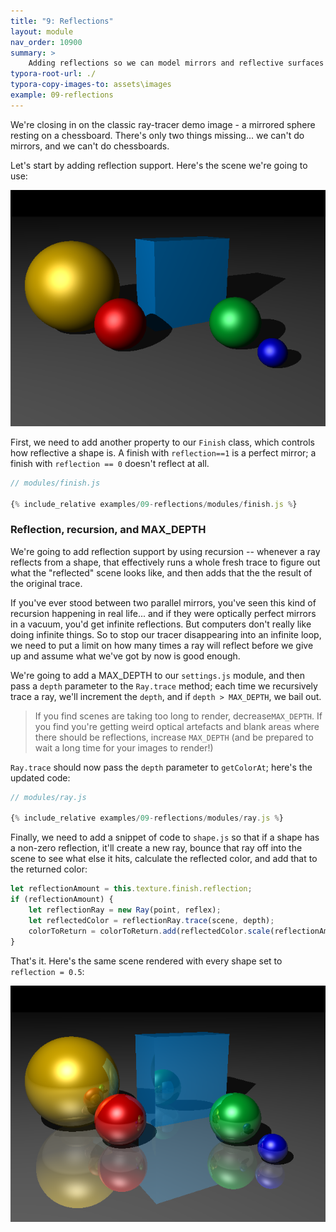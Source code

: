 ```yaml
---
title: "9: Reflections"
layout: module
nav_order: 10900
summary: >
    Adding reflections so we can model mirrors and reflective surfaces
typora-root-url: ./
typora-copy-images-to: assets\images
example: 09-reflections
---
```


We're closing in on the classic ray-tracer demo image - a mirrored sphere resting on a chessboard. There's only two things missing... we can't do mirrors, and we can't do chessboards. 

Let's start by adding reflection support. Here's the scene we're going to use:

![image-20220320132142854](assets/images/image-20220320132142854.png)

First, we need to add another property to our `Finish` class, which controls how reflective a shape is. A finish with `reflection==1` is a perfect mirror; a finish with `reflection == 0` doesn't reflect at all.

```javascript
// modules/finish.js

{% include_relative examples/09-reflections/modules/finish.js %}
```

### Reflection, recursion, and MAX_DEPTH

We're going to add reflection support by using recursion -- whenever a ray reflects from a shape, that effectively runs a whole fresh trace to figure out what the "reflected" scene looks like, and then adds that the the result of the original trace.

If you've ever stood between two parallel mirrors, you've seen this kind of recursion happening in real life... and if they were optically perfect mirrors in a vacuum, you'd get infinite reflections. But computers don't really like doing infinite things. So to stop our tracer disappearing into an infinite loop, we need to put a limit on how many times a ray will reflect before we give up and assume what we've got by now is good enough.

We're going to add a MAX_DEPTH to our `settings.js` module, and then pass a `depth` parameter to the `Ray.trace` method; each time we recursively trace a ray, we'll increment the `depth`, and if `depth > MAX_DEPTH`, we bail out.

> If you find scenes are taking too long to render, decrease`MAX_DEPTH`. If you find you're getting weird optical artefacts and blank areas where there should be reflections, increase `MAX_DEPTH` (and be prepared to wait a long time for your images to render!)

`Ray.trace` should now pass the `depth` parameter to `getColorAt`; here's the updated code:

```javascript
// modules/ray.js

{% include_relative examples/09-reflections/modules/ray.js %}
```

Finally, we need to add a snippet of code to `shape.js` so that if a shape has a non-zero reflection, it'll create a new ray, bounce that ray off into the scene to see what else it hits, calculate the reflected color, and add that to the returned color:

```javascript
let reflectionAmount = this.texture.finish.reflection;
if (reflectionAmount) {
    let reflectionRay = new Ray(point, reflex);
    let reflectedColor = reflectionRay.trace(scene, depth);
    colorToReturn = colorToReturn.add(reflectedColor.scale(reflectionAmount));
}
```

That's it. Here's the same scene rendered with every shape set to `reflection = 0.5`:

![image-20220320135145309](assets/images/image-20220320135145309.png)
